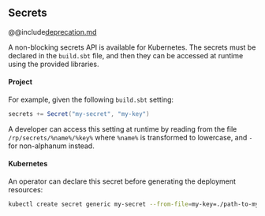 ## Secrets

@@include[deprecation.md](deprecation.md)

A non-blocking secrets API is available for Kubernetes. The secrets must be declared in the `build.sbt` file, and then they can be accessed at runtime using the provided libraries.

#### Project

For example, given the following `build.sbt` setting:

```sbt
secrets += Secret("my-secret", "my-key")
```

A developer can access this setting at runtime by reading from the file `/rp/secrets/%name%/%key%` where `%name%`
is transformed to lowercase, and `-` for non-alphanum instead.

#### Kubernetes

<link rel="stylesheet" type="text/css" href="../css/custom.css">

An operator can declare this secret before generating the deployment resources:

```bash
kubectl create secret generic my-secret --from-file=my-key=./path-to-my-secret-file
```
